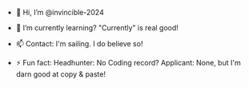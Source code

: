 - 👋 Hi, I’m @invincible-2024
- 🌱 I’m currently learning? "Currently" is real good!
- 📫 Contact: I'm sailing. I do believe so!

- ⚡ Fun fact: Headhunter: No Coding record? Applicant: None, but I'm darn good at copy & paste!


